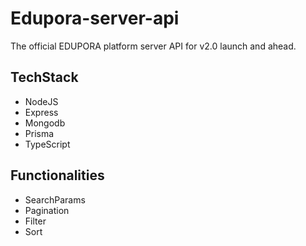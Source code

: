 # Edupora-server-api
The official EDUPORA platform server API for v2.0 launch and ahead.


## TechStack
- NodeJS
- Express
- Mongodb
- Prisma
- TypeScript


## Functionalities
- SearchParams
- Pagination
- Filter 
- Sort
